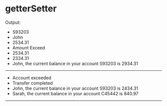 # getterSetter
Output:
- S93203
- John
- 2534.31
- Amount Exceed
- 2534.31
- 2334.31
- John, the current balance in your account S93203 is 2934.31
-----------------------------------------------------------------
- Account exceeded
- Transfer completed
- John, the current balance in your account S93203 is 2434.31
- Sarah, the current balance in your account C45442 is 840.97
-----------------------------------------------------------------
